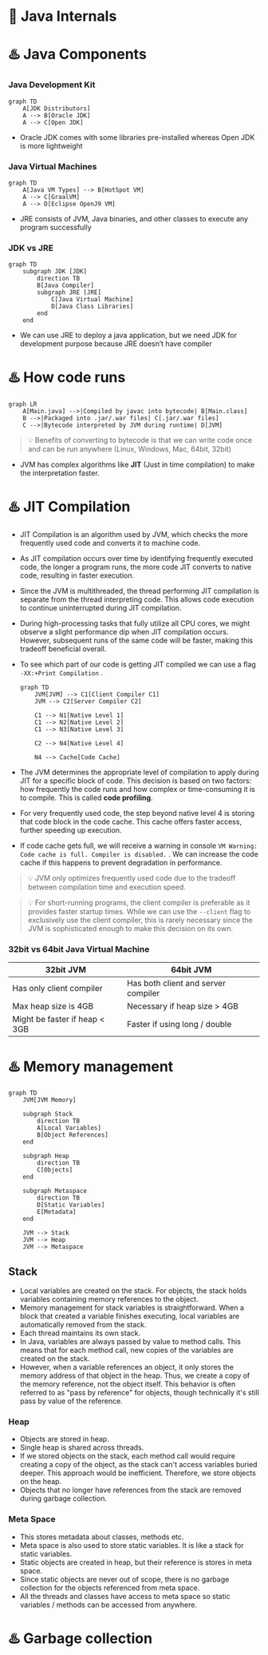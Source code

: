# 🚀 Java Internals


# ♨️ Java Components


### Java Development Kit


```mermaid
graph TD
    A[JDK Distributors]
    A --> B[Oracle JDK]
    A --> C[Open JDK]
```

- Oracle JDK comes with some libraries pre-installed whereas Open JDK is more lightweight

### Java Virtual Machines


```mermaid
graph TD
    A[Java VM Types] --> B[HotSpot VM]
    A --> C[GraalVM]
    A --> D[Eclipse OpenJ9 VM]
```

- JRE consists of JVM, Java binaries, and other classes to execute any program successfully

### JDK vs JRE


```mermaid
graph TD
    subgraph JDK [JDK]
        direction TB
        B[Java Compiler]
        subgraph JRE [JRE]
            C[Java Virtual Machine]
            D[Java Class Libraries]
        end
    end
```

- We can use JRE to deploy a java application, but we need JDK for development purpose because JRE doesn’t have compiler

# ♨️ How code runs


```mermaid
graph LR
    A[Main.java] -->|Compiled by javac into bytecode| B[Main.class]
    B -->|Packaged into .jar/.war files| C[.jar/.war files]
    C -->|Bytecode interpreted by JVM during runtime| D[JVM]
```


> 💡 Benefits of converting to bytecode is that we can write code once and can be run anywhere (Linux, Windows, Mac, 64bit, 32bit)

- JVM has complex algorithms like **JIT** (Just in time compilation) to make the interpretation faster.

# ♨️ JIT Compilation

- JIT Compilation is an algorithm used by JVM, which checks the more frequently used code and converts it to machine code.
- As JIT compilation occurs over time by identifying frequently executed code, the longer a program runs, the more code JIT converts to native code, resulting in faster execution.
- Since the JVM is multithreaded, the thread performing JIT compilation is separate from the thread interpreting code. This allows code execution to continue uninterrupted during JIT compilation.
- During high-processing tasks that fully utilize all CPU cores, we might observe a slight performance dip when JIT compilation occurs. However, subsequent runs of the same code will be faster, making this tradeoff beneficial overall.
- To see which part of our code is getting JIT compiled we can use a flag `-XX:+Print Compilation` .

    ```mermaid
    graph TD
        JVM[JVM] --> C1[Client Compiler C1]
        JVM --> C2[Server Compiler C2]
        
        C1 --> N1[Native Level 1]
        C1 --> N2[Native Level 2]
        C1 --> N3[Native Level 3]
        
        C2 --> N4[Native Level 4]
        
        N4 --> Cache[Code Cache]
    ```

- The JVM determines the appropriate level of compilation to apply during JIT for a specific block of code. This decision is based on two factors: how frequently the code runs and how complex or time-consuming it is to compile. This is called **code profiling**.
- For very frequently used code, the step beyond native level 4 is storing that code block in the code cache. This cache offers faster access, further speeding up execution.
- If code cache gets full, we will receive a warning in console `VM Warning: Code cache is full. Compiler is disabled.` . We can increase the code cache if this happens to prevent degradation in performance.

> 💡 JVM only optimizes frequently used code due to the tradeoff between compilation time and execution speed.


> 💡 For short-running programs, the client compiler is preferable as it provides faster startup times. While we can use the `--client` flag to exclusively use the client compiler, this is rarely necessary since the JVM is sophisticated enough to make this decision on its own.


### 32bit vs 64bit Java Virtual Machine


|                                                                **32bit JVM** |                                                                **64bit JVM** |
| ---------------------------------------------------------------------------- | ---------------------------------------------------------------------------- |
| Has only client compiler                                                     | Has both client and server compiler                                          |
| Max heap size is 4GB                                                         | Necessary if heap size > 4GB                                                 |
| Might be faster if heap < 3GB                                                | Faster if using long / double                                                |


# ♨️ Memory management


```mermaid
graph TD
    JVM[JVM Memory]
    
    subgraph Stack
        direction TB
        A[Local Variables]
        B[Object References]
    end
    
    subgraph Heap
        direction TB
        C[Objects]
    end
    
    subgraph Metaspace
        direction TB
        D[Static Variables]
        E[Metadata]
    end

    JVM --> Stack
    JVM --> Heap
    JVM --> Metaspace
```


## Stack

- Local variables are created on the stack. For objects, the stack holds variables containing memory references to the object.
- Memory management for stack variables is straightforward. When a block that created a variable finishes executing, local variables are automatically removed from the stack.
- Each thread maintains its own stack.
- In Java, variables are always passed by value to method calls. This means that for each method call, new copies of the variables are created on the stack.
- However, when a variable references an object, it only stores the memory address of that object in the heap. Thus, we create a copy of the memory reference, not the object itself. This behavior is often referred to as "pass by reference" for objects, though technically it's still pass by value of the reference.

### Heap

- Objects are stored in heap.
- Single heap is shared across threads.
- If we stored objects on the stack, each method call would require creating a copy of the object, as the stack can't access variables buried deeper. This approach would be inefficient. Therefore, we store objects on the heap.
- Objects that no longer have references from the stack are removed during garbage collection.

### Meta Space

- This stores metadata about classes, methods etc.
- Meta space is also used to store static variables. It is like a stack for static variables.
- Static objects are created in heap, but their reference is stores in meta space.
- Since static objects are never out of scope, there is no garbage collection for the objects referenced from meta space.
- All the threads and classes have access to meta space so static variables / methods can be accessed from anywhere.

# ♨️ Garbage collection

